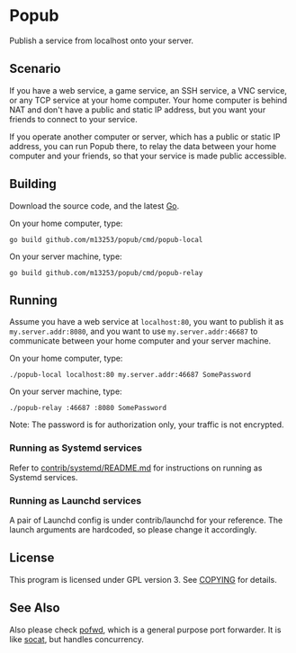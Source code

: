 Popub
=====

Publish a service from localhost onto your server.

Scenario
--------

If you have a web service, a game service, an SSH service, a VNC service, or any TCP service at your home computer. Your home computer is behind NAT and don't have a public and static IP address, but you want your friends to connect to your service.

If you operate another computer or server, which has a public or static IP address, you can run Popub there, to relay the data between your home computer and your friends, so that your service is made public accessible.

Building
--------

Download the source code, and the latest [Go](https://golang.org/dl/).

On your home computer, type:

```
go build github.com/m13253/popub/cmd/popub-local
```

On your server machine, type:

```
go build github.com/m13253/popub/cmd/popub-relay
```

Running
-------

Assume you have a web service at `localhost:80`, you want to publish it as `my.server.addr:8080`, and you want to use `my.server.addr:46687` to communicate between your home computer and your server machine.

On your home computer, type:

```
./popub-local localhost:80 my.server.addr:46687 SomePassword
```

On your server machine, type:

```
./popub-relay :46687 :8080 SomePassword
```

Note: The password is for authorization only, your traffic is not encrypted.

### Running as Systemd services

Refer to [contrib/systemd/README.md](contrib/systemd/README.md) for instructions on running as Systemd services.

### Running as Launchd services

A pair of Launchd config is under contrib/launchd for your reference. The launch arguments are hardcoded, so please change it accordingly.

License
-------

This program is licensed under GPL version 3. See [COPYING](COPYING) for details.

See Also
--------

Also please check [pofwd](https://github.com/m13253/pofwd), which is a general purpose port forwarder. It is like [socat](http://www.dest-unreach.org/socat/), but handles concurrency.
